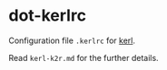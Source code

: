 # dot-kerlrc

Configuration file `.kerlrc` for [kerl](https://github.com/spawngrid/kerl).

Read `kerl-k2r.md` for the further details.
